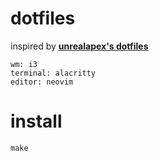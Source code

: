 # dotfiles

inspired by **[unrealapex's dotfiles](https://git.sr.ht/~unrealapex/)**

```
wm: i3
terminal: alacritty
editor: neovim
```

# install

```
make
```
